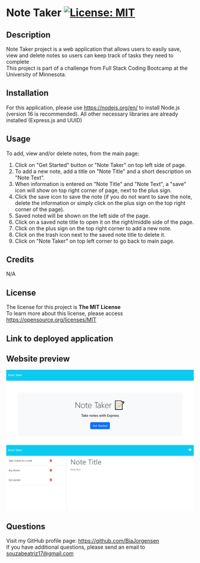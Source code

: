 # Note Taker [![License: MIT](https://img.shields.io/badge/License-MIT-yellow.svg)](https://opensource.org/licenses/MIT)

## Description
Note Taker project is a web application that allows users to easily save, view and delete notes so users can keep track of tasks they need to complete\
This project is part of a challenge from Full Stack Coding Bootcamp at the University of Minnesota.


## Installation

For this application, please use https://nodejs.org/en/ to install Node.js (version 16 is recommended). All other necessary libraries are already installed (Express.js and UUID)

## Usage
To add, view and/or delete notes, from the main page:
1. Click on "Get Started" button or "Note Taker" on top left side of page.
1. To add a new note, add a title on "Note Title" and a short description on "Note Text".
1. When information is entered on "Note Title" and "Note Text", a "save" icon will show on top right corner of page, next to the plus sign.
1. Click the save icon to save the note (if you do not want to save the note, delete the information or simply click on the plus sign on the top right corner of the page).
1. Saved noted will be shown on the left side of the page.
1. Click on a saved note title to open it on the right/middle side of the page.
1. Click on the plus sign on the top right corner to add a new note.
1. Click on the trash icon next to the saved note title to delete it.
1. Click on "Note Taker" on top left corner to go back to main page.


## Credits

N/A

## License

The license for this project is **The MIT License**<br>
To learn more about this license, please access https://opensource.org/licenses/MIT

## Link to deployed application



## Website preview

<kbd>![Note-Taker-Mainpage](./Develop/public/assets/images/main-page.PNG)</kbd>
<kbd>![Note-Taker-Notes-page](./Develop/public/assets/images/notes-page.PNG)</kbd>

## Questions
  Visit my GitHub profile page: https://github.com/BiaJorgensen<br>
  If you have additional questions, please send an email to souzabeatriz17@gmail.com